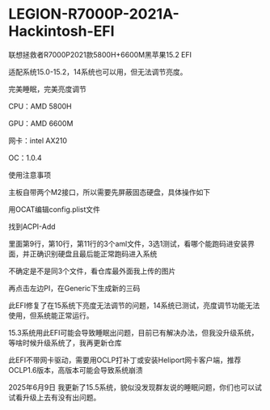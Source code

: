 # LEGION-R7000P-2021A-Hackintosh-EFI
联想拯救者R7000P2021款5800H+6600M黑苹果15.2 EFI

适配系统15.0-15.2，14系统也可以用，但无法调节亮度。

完美睡眠，完美亮度调节

CPU：AMD 5800H

GPU：AMD 6600M

网卡：intel AX210

OC：1.0.4

使用注意事项

主板自带两个M2接口，所以需要先屏蔽固态硬盘，具体操作如下

用OCAT编辑config.plist文件

找到ACPI-Add

里面第9行，第10行，第11行的3个aml文件，3选1测试，看哪个能跑码进安装界面，并正确识别硬盘且最后能正常跑码进入系统

不确定是不是同3个文件，看仓库最外面我上传的图片


再点击左边PI，在Generic下生成新的三码


此EFI修复了在15系统下亮度无法调节的问题，14系统已测试，亮度调节功能无法使用，但系统能正常运行。


15.3系统用此EFI可能会导致睡眠出问题，目前已有解决办法，但我没升级系统，等啥时候升级系统了，我再更新仓库

此EFI不带网卡驱动，需要用OCLP打补丁或安装Heliport网卡客户端，推荐OCLP1.6版本，高版本可能会导致系统崩溃


2025年6月9日 我更新了15.5系统，貌似没发现群友说的睡眠问题，你们也可以试试看升级上去有没有出问题。